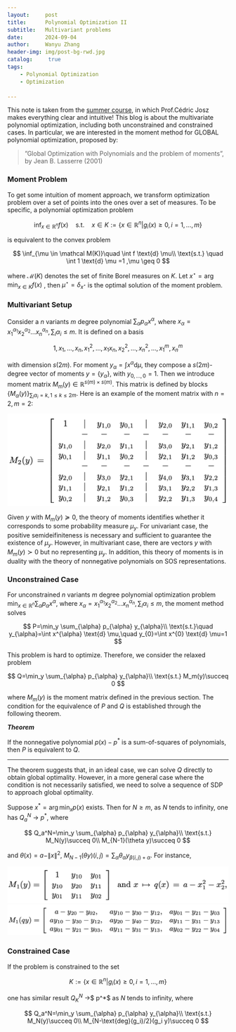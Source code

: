 ```yaml
---
layout:     post
title:      Polynomial Optimization II
subtitle:   Multivariant problems
date:       2024-09-04
author:     Wanyu Zhang
header-img: img/post-bg-rwd.jpg
catalog: 	 true
tags:
    - Polynomial Optimization
    - Optimization

---
```




This note is taken from the [summer course](https://sites.google.com/site/cedricjosz/home/introduction-to-polynomial-optimization), in which Prof.Cédric Josz makes everything clear and intuitive! This blog is about the multivariate polynomial optimization, including both unconstrained and constrained cases. In particular, we are interested in the moment method for GLOBAL polynomial optimization, proposed by:

> ”Global Optimization with Polynomials and the problem of moments”, by Jean B. Lasserre (2001)

### Moment Problem

To get some intuition of moment approach, we transform optimization problem over a set of points into the ones over a set of measures. To be specific, a polynomial optimization problem



$$
\inf_{x \in \mathbb{R}^n} f(x) \quad \text{s.t.} \quad x\in K:=\{x \in \mathbb{R}^n|g_i(x) \geq 0, i=1,...,m\}
$$


is equivalent to the convex problem


$$
\inf_{\mu \in \mathcal M(K)}\quad \int f \text{d} \mu\\
\text{s.t.} \quad \int 1 \text{d} \mu =1 ,\mu \geq 0
$$


where $\mathcal M(K)$ denotes the set of finite Borel measures on $K$. Let $x^{\star}=\arg\min_{x\in K} f(x)$ , then $\mu^{\star}=\delta_{x^{\star}}$ is the optimal solution of the moment problem.

### Multivariant Setup

Consider a $n$ variants $m$ degree polynomial  $\sum_{\alpha} p_{\alpha} x^{\alpha}$, where $x_{\alpha}=x_1^{\alpha_1}x_2^{\alpha_2}...x_n^{\alpha_n},\sum_i \alpha_i \leq m$. It is defined on a basis


$$
1,x_1,...,x_n,x_1^2,...,x_1 x_n,x_2^2,...,x_n^2,...,x_1^m,x_n^m
$$


with dimension $s(2m)$. For moment $y_{\alpha}=\int x^{\alpha} \text{d} \mu$, they compose a $s(2m)$-degree vector of moments $y=\{y_{\alpha}\}$, with $y_{0,...,0}=1$. Then we introduce moment matrix $M_m(y)\in \mathbb R^{s(m)\times s(m)}$.  This matrix is defined by blocks $\{M_{\alpha}(y)\}_{\sum_i \alpha_i=k,1\leq k \leq 2m}$. Here is an example of the moment matrix with $n=2,m=2$:

<img src="./_posts/090401.png"/>

Given $y$ with $M_m(y)\succeq 0$, the theory of moments identifies whether it corresponds to some probability measure $\mu_y$.  For univariant case, the positive semideifiniteness is necessary and sufficient to guarantee the existence of  $\mu_y$. However, in multivariant case, there are vectors $y$ with  $M_m(y)\succ 0$ but no representing $\mu_y$. In addition, this theory of moments is in duality with the theory of nonnegative polynomials on SOS representations.

### Unconstrained Case

For unconstrained $n$ variants $m$ degree polynomial optimization problem $\min_{x\in \mathbb{R}^n} \sum_{\alpha} p_{\alpha} x^{\alpha}$, where $x_{\alpha}=x_1^{\alpha_1}x_2^{\alpha_2}...x_n^{\alpha_n},\sum_i \alpha_i \leq m$, the moment method solves



$$
P=\min_y \sum_{\alpha} p_{\alpha} y_{\alpha}\\
\text{s.t.}\quad y_{\alpha}=\int x^{\alpha} \text{d} \mu,\quad y_{0}=\int x^{0} \text{d} \mu=1
$$



This problem is hard to optimize. Therefore, we consider the relaxed problem



$$
Q=\min_y \sum_{\alpha} p_{\alpha} y_{\alpha}\\
\text{s.t.} M_m(y)\succeq 0
$$



where $M_m(y)$ is the moment matrix defined in the previous section. The condition for the equivalence of $P$ and $Q$ is established through the following theorem.

***Theorem***

If the nonnegative polynomial $p(x)-p^*$ is a sum-of-squares of polynomials, then $P$ is equivalent to $Q$.

------

The theorem suggests that, in an ideal case, we can solve $Q$ directly to obtain global optimality. However, in a more general case where the condition is not necessarily satisfied, we need to solve a sequence of SDP to approach global optimality. 

Suppose $x^*=\arg \min_x p(x)$ exists. Then for $N \geq m$, as $N$ tends to infinity, one has $Q_a^N$ -> $p^*$, where 


$$
Q_a^N=\min_y \sum_{\alpha} p_{\alpha} y_{\alpha}\\
\text{s.t.} M_N(y)\succeq 0\\
M_{N-1}(\theta y)\succeq 0
$$


and $\theta(x)=a-\|x\|^2$, $M_{N-1}(\theta y)(i,j)=\sum_{\alpha} \theta_{\alpha} y_{\beta (i,j)+\alpha}$. For instance,

<img src="./090402.png"/>

<img src="./090403.png"/>

### Constrained Case

If the problem is constrained to the set


$$
K:=\{x \in \mathbb{R}^n|g_i(x) \geq 0, i=1,...,m\}
$$


one has similar result  $Q_K^N$ ->$ p^*$ as $N$ tends to infinity, where


$$
Q_a^N=\min_y \sum_{\alpha} p_{\alpha} y_{\alpha}\\
\text{s.t.} M_N(y)\succeq 0\\
M_{N-\text{deg}(g_i)/2}(g_i y)\succeq 0
$$
